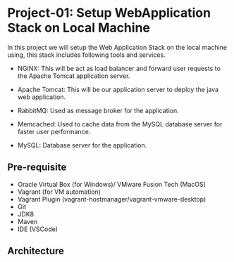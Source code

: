# Project-01: Setup WebApplication Stack on Local Machine 

In this project we will setup the Web Application Stack on the local machine using, this stack includes following tools and services.

- NGINX: This will be act as load balancer and forward user requests to the Apache Tomcat application server.

- Apache Tomcat: This will be our application server to deploy the java web application.

- RabbitMQ: Used as message broker for the application.

- Memcached: Used to cache data from the MySQL database server for faster user performance. 

- MySQL: Database server for the application.


## Pre-requisite 

- Oracle Virtual Box (for Windows)/ VMware Fusion Tech (MacOS)
- Vagrant (for VM automation)
- Vagrant Plugin (vagrant-hostmanager/vagrant-vmware-desktop) 
- Git
- JDK8
- Maven 
- IDE (VSCode)


## Architecture 

